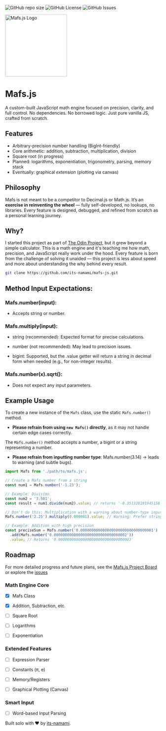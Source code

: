![GitHub repo size](https://img.shields.io/github/repo-size/its-namami/mafs-js) ![GitHub License](https://img.shields.io/github/license/its-namami/mafs-js) ![GitHub Issues](https://img.shields.io/github/issues/its-namami/mafs-js)

<p align="left">
  <img src='https://raw.githubusercontent.com/its-namami/mafs-js/main/assets/media/images/docs/mafs-js-logo.webp' alt='Mafs.js Logo' width='200'/>
</p>

# Mafs.js

A custom-built JavaScript math engine focused on precision, clarity, and full control.
No dependencies. No borrowed logic. Just pure vanilla JS, crafted from scratch.

## Features

- Arbitrary-precision number handling (BigInt-friendly)
- Core arithmetic: addition, subtraction, multiplication, division
- Square root (in progress)
- Planned: logarithms, exponentiation, trigonometry, parsing, memory stack
- Eventually: graphical *extension* (plotting via canvas)

## Philosophy

Mafs is not meant to be a competitor to Decimal.js or Math.js.
It’s an **exercise in reinventing the wheel** — fully self-developed, no lookups, no libraries.
Every feature is designed, debugged, and refined from scratch as a personal learning journey.

## Why?

I started this project as part of [The Odin Project](https://www.theodinproject.com/), but it grew beyond a simple calculator.
This is a math engine and it's teaching me how math, precision, and JavaScript really work under the hood.
Every feature is born from the challenge of solving it unaided — this project is less about speed and more about understanding the why behind every result.

```zsh
git clone https://github.com/its-namami/mafs-js.git
```

## Method Input Expectations:

### Mafs.number(input):

- Accepts string or number.

### Mafs.multiply(input):

- string (recommended): Expected format for precise calculations.

- number (not recommended): May lead to precision issues.

- bigint: Supported, but the .value getter will return a string in decimal form when needed (e.g., for non-integer results).

### Mafs.number(x).sqrt():

- Does not expect any input parameters.

## Example Usage

To create a new instance of the `Mafs` class, use the static `Mafs.number()` method.
- **Please refrain from using `new Mafs()` directly**, as it may not handle certain edge cases correctly.

The `Mafs.number()` method accepts a number, a bigint or a string representing a number.
- **Please refrain from inputting number type**: Mafs.number(3.14) → leads to warning (and subtle bugs).

```js
import Mafs from './path/to/mafs.js';

// Create a Mafs number from a string
const num1 = Mafs.number('-1.23');

// Example: Division
const num2 = '3.501';
const result = num1.divide(num2).value; // returns '-0.351328191945158'

// Don't do this: Multiplication with a warning about number-type input
Mafs.number('2.25').multiply(0.000001).value; // Warning: Prefer string input for precision, returns '0.00000225'

// Example: Addition with high precision
const preciseSum = Mafs.number('0.000000000000000000000000000000001')
  .add(Mafs.number('0.000000000000000000000000000000002'))
  .value; // Returns '0.000000000000000000000000000000003'
```

## Roadmap
For more detailed progress and future plans, see the [Mafs.js Project Board](https://github.com/users/its-namami/projects/3) or explore the [issues](https://github.com/its-namami/mafs-js/issues)

### Math Engine Core

- [x] Mafs Class

- [x] Addition, Subtraction, etc.

- [ ] Square Root

- [ ] Logarithms

- [ ] Exponentiation

### Extended Features

- [ ] Expression Parser

- [ ] Constants (π, e)

- [ ] Memory/Registers

- [ ] Graphical Plotting (Canvas)

### Smart Input

- [ ] Word-based Input Parsing

Built solo with ❤️ by [its-namami](https://github.com/its-namami).
